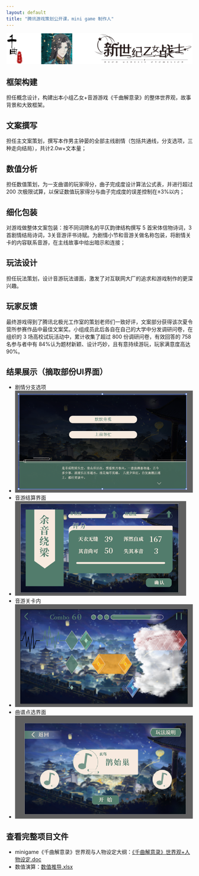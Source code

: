 ```yaml
---
layout: default
title: "腾讯游戏策划公开课，mini game 制作人"
---
```

![logo](image/logo.jpg)


## 框架构建
担任概念设计，构建出本小组乙女+音游游戏《千曲解意录》的整体世界观，故事背景和大致框架。

## 文案撰写
担任主文案策划，撰写本作男主钟晏的全部主线剧情（包括共通线，分支选项，三种走向结局），共计2.0w+文本量；

## 数值分析
担任数值策划，为一支曲谱的玩家得分，曲子完成度设计算法公式表，并进行超过 200 次极限试算，以保证数值玩家得分与曲子完成度的误差控制在±3%以内；

## 细化包装
对游戏做整体文案包装：按不同词牌名的平仄韵律结构撰写 5 首宋体信物诗词，3 首剧情结局诗词，3关音游评书诗赋。为剧情小节和音游关做名称包装，将剧情关卡的内容联系音游，在主线故事中给出暗示和连接；

## 玩法设计
担任玩法策划，设计音游玩法谱面，激发了对互联网大厂的追求和游戏制作的更深兴趣。

## 玩家反馈
最终游戏得到了腾讯北极光工作室的策划老师们一致好评，文案部分获得该次夏令营所参赛作品中最佳文案奖。小组成员此后各自在自己的大学中分发调研问卷，在组织的 3 场高校试玩活动中，累计收集了超过 800
份调研问卷，有效回答的 758 名参与者中有 84%认为题材新颖、设计巧妙，且有意持续游玩，玩家满意度高达90%。


## 结果展示（摘取部份UI界面）
- 剧情分支选项
- ![分支选项](image/分支选项.png)
- 音游结算界面
- ![结算界面](image/结算界面.png)
- 音游关卡内
- ![音游关卡内](image/音游关卡内.png)
- 曲谱点选界面
- ![音游点选界面](image/音游点选界面.png)

## 查看完整项目文件
- minigame《千曲解意录》世界观与人物设定大纲：[《千曲解意录》世界观+人物设定.doc](pdf/《百物行》世界观+人物设定.doc)
- 数值演算：[数值推导.xlsx](pdf/推导.xlsx)

